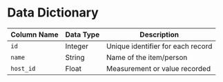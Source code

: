 # Data Dictionary
| Column Name | Data Type | Description |
|-------------|-----------|-------------|
| `id`        | Integer   | Unique identifier for each record |
| `name`      | String    | Name of the item/person |
| `host_id`   | Float     | Measurement or value recorded |


